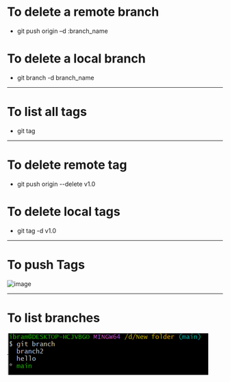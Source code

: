 # To delete a remote branch
* git push origin –d :branch_name

# To delete a local branch
* git branch -d branch_name

________________________________________________________________________
# To list all tags
* git tag

___________________________________________________________________________
# To delete remote tag
* git push origin --delete v1.0

# To delete local tags
* git tag -d v1.0

___________________________________________________________________________
# To push Tags 
![image](https://user-images.githubusercontent.com/58914292/227514070-8f15f293-980e-4f93-98c6-7f5d74d90603.png)


___________________________________________________________________________
# To list branches 
![List Branch](List-Branch.png)
